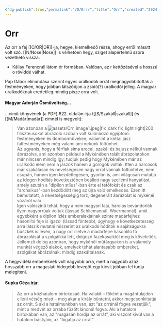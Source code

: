 ```yaml
---
{"dg-publish":true,"permalink":"/O/Orr/","title":"Orr","created":"2024-12-11T21:14","updated":"2025-09-22T20:43"}
---
```



# Orr

Az orr a fej [[O/OR\|OR]]-ja, hegye, kiemelkedő része, ahogy erről másutt volt szó. [[N/Nose\|Nose]] is vélhetően hegy, sziget alapértelmű szóra vezethető vissza.  
- Kállay Ferencnél látom ór formában. Valóban, az r kettőzésével a hosszú o röviddé válhat.

Pap Gábor elmondása szerint egyes uralkodók orrát megnagyobbították a festményeken, hogy jobban látszódjon a zsidó(?) uralkodói jelleg. A magyar uralkodóknak eredetileg mindig pisze orra volt.  

#### Magyar Adorján Ősműveltség...  

...című könyvének (a PDF) 822. oldalán írja ([[S/Szakáll\|szakáll]] és [[M/Madár\|madár]] címnél is megvolt):  

> Van azonban a ![assets/Orr_image1.jpeg|fix_dark fix_light right|200](/img/user/O/assets/Orr_image1.jpeg)filiszteusokat ábrázoló szóban volt különböző egyiptomi festményeken és domborműveken, valamint a krétai jász falfestményeken még valami ami nekünk föltűnhet.  
> Az ugyanis, hogy a férfiak sima arccal, szakál és bajusz nélkül vannak ábrázolva, ami azonban például a Mykénében talált ábrázolatokon már nincsen mindig igy; tudjuk pedig hogy Mykénében már az uralkodó elem nem a jászok hanem a görögök voltak. Itten a harcosok már szakálasan és nevetségesen nagy orral vannak föltüntetve, nem csupán, hanem igen kezdetlegesen, gyarlón is, ami világosan mutatja az idegen hódítás következtében beállott nagy szellemi hanyatlást, amely azután a "dipilon stílus"-ban érte el tetőfokát és csak az "archaikus"-ban kezdődött meg az újra való emelkedés. Ezen itt bemutatott, a nevetségességig torz, degenerált ábrázolat is mykénéi vázáról való.  
> Igen valószínű tehát, hogy a nem magyari fajú, harcias bevándorlók ilyen nagyorrúak voltak (lássad Schliemannál, Woermannál), amit egyébként a dipilon ízlés emberalakjainak szinte madárfejhez hasonlító feje is igazol (lássad föntebb), úgyhogy e következetesség arra látszik mutatni miszerint az uralkodó hódítók e sajátságukra büszkék is lévén, a nagy orr illetve a madárfejre hasonlító fő ábrázolását a szolgáikká lett, dolgozó fazekasaiktól meg is követelték. Jellemző dolog azonban, hogy mykénéi műtárgyakon is a valamely munkát végező alakok, amelyek tehát alantasabb embereket, szolgákat ábrázolnak: mindig szakáltalanak.  

A hegyvidéki embereknek volt nagyobb orra, mert a nagyobb azaz hosszabb orr a magaslati hidegebb levegőt egy kicsit jobban fel tudja melegíteni. 
  

#### Supka Géza írja:  

> Az orr a közhatalom birtokosáé. Ha valakit – főként a magántulajdon elleni vétség miatt – meg akar a király büntetni, akkor megcsonkíttatja az orrát. S aki a hatalmunkban van, azt "az orránál fogva vezetjük", mint a medvét az orrába fűzött láncnál fogva. Aki a hatalom birtokában van, az "magasan hordja az orrát", aki viszont kívül van a hatalom bástyáin, az "lógatja az orrát".  